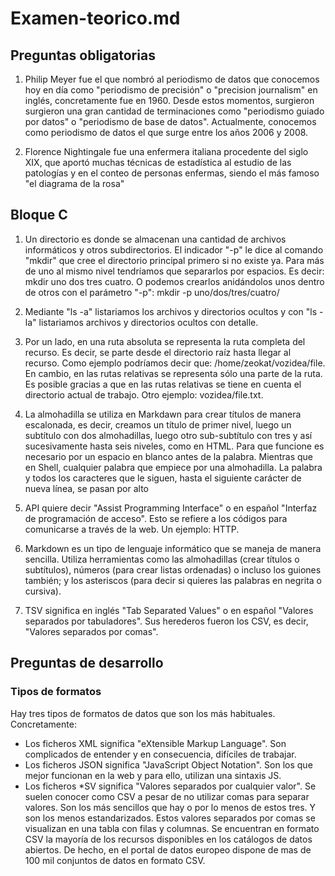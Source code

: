 # Examen-teorico.md

## Preguntas obligatorias

1. Philip Meyer fue el que nombró al periodismo de datos que conocemos hoy en día como "periodismo de precisión" o "precision journalism" en inglés, concretamente fue en 1960. Desde estos momentos, surgieron surgieron una gran cantidad de terminaciones como "periodismo guiado por datos" o "periodismo de base de datos". Actualmente, conocemos como periodismo de datos el que surge entre los años 2006 y 2008.

2. Florence Nightingale fue una enfermera italiana procedente del siglo XIX, que aportó muchas técnicas de estadística al estudio de las patologías y en el conteo de personas enfermas, siendo el más famoso "el diagrama de la rosa"

## Bloque C

1. Un directorio es donde se almacenan una cantidad de archivos informáticos y otros subdirectorios. El indicador "-p" le dice al comando "mkdir" que cree el directorio principal primero si no existe ya. Para  más de uno al mismo nivel tendríamos que separarlos por espacios. Es decir: mkdir  uno dos tres cuatro. O podemos crearlos anidándolos unos dentro de otros con el parámetro "-p": mkdir -p uno/dos/tres/cuatro/

2. Mediante "ls -a" listariamos los archivos y directorios ocultos y con "ls -la" listariamos archivos y directorios ocultos con detalle.

3. Por un lado, en una ruta absoluta se representa la ruta completa del recurso. Es decir, se parte desde el directorio raíz hasta llegar al recurso. Como ejemplo podríamos decir que: /home/zeokat/vozidea/file. En cambio, en las rutas relativas se representa sólo una parte de la ruta. Es posible gracias a que en las rutas relativas se tiene en cuenta el directorio actual de trabajo. Otro ejemplo: vozidea/file.txt. 

4. La almohadilla se utiliza en Markdawn para crear títulos de manera escalonada, es decir, creamos un título de primer nivel, luego un subtítulo con dos almohadillas, luego otro sub-subtítulo con tres y así sucesivamente hasta seis niveles, como en HTML. Para que funcione es necesario por un espacio en blanco antes de la palabra. Mientras que en Shell, cualquier palabra que empiece por una almohadilla.  La palabra y todos los caracteres que le siguen, hasta el siguiente carácter de nueva línea, se pasan por alto

5. API quiere decir "Assist Programming Interface" o en español "Interfaz de programación de acceso". Esto se refiere a los códigos para comunicarse a través de la web. Un ejemplo: HTTP.

6. Markdown es un tipo de lenguaje informático que se maneja de manera sencilla. Utiliza herramientas como las almohadillas (crear títulos o subtítulos), números (para crear listas ordenadas) o incluso los guiones también; y los asteriscos (para decir si quieres las palabras en negrita o cursiva).

7. TSV significa en inglés "Tab Separated Values" o en español "Valores separados por tabuladores". Sus herederos fueron los CSV, es decir, "Valores separados por comas".

## Preguntas de desarrollo

### Tipos de formatos

Hay tres tipos de formatos de datos que son los más habituales. Concretamente:

- Los ficheros XML significa "eXtensible Markup Language". Son complicados de entender y en consecuencia, difíciles de trabajar.
- Los ficheros JSON significa "JavaScript Object Notation". Son los que mejor funcionan en la web y para ello, utilizan una sintaxis JS.
- Los ficheros *SV significa "Valores separados por cualquier valor". Se suelen conocer como CSV a pesar de no utilizar comas para separar valores. Son los más sencillos que hay o por lo menos de estos tres. Y son los menos estandarizados. Estos valores separados por comas se visualizan en una tabla con filas y columnas. Se encuentran en formato CSV la mayoría de los recursos disponibles en los catálogos de datos abiertos. De hecho, en el portal de datos europeo dispone de mas de 100 mil conjuntos de datos en formato CSV.
